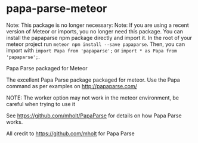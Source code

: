 papa-parse-meteor
=================

Note: This package is no longer necessary:
Note: If you are using a recent version of Meteor or imports, you no longer need this package. You can install the papaparse npm package directly and import it. In the root of your meteor project run `meteor npm install --save papaparse`. Then, you can import with `import Papa from 'papaparse';` or `import * as Papa from 'papaparse';`.

Papa Parse packaged for Meteor

The excellent Papa Parse package packaged for meteor. Use the Papa command as per examples on http://papaparse.com/

NOTE: The worker option may not work in the meteor environment, be careful when trying to use it

See https://github.com/mholt/PapaParse for details on how Papa Parse works.

All credit to https://github.com/mholt for Papa Parse
